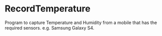 # RecordTemperature
Program to capture Temperature and Humidity from a mobile that has the required sensors. e.g. Samsung Galaxy S4.
